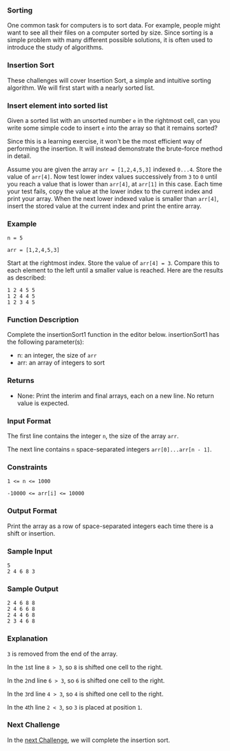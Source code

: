 ### Sorting 
One common task for computers is to sort data. For example, people might want to see all their files on a computer sorted by size. Since sorting is a simple problem with many different possible solutions, it is often used to introduce the study of algorithms. 

### Insertion Sort 
These challenges will cover Insertion Sort, a simple and intuitive sorting algorithm. We will first start with a nearly sorted list.

### Insert element into sorted list 
Given a sorted list with an unsorted number `e` in the rightmost cell, can you write some simple code to insert `e` into the array so that it remains sorted? 

Since this is a learning exercise, it won't be the most efficient way of performing the insertion. It will instead demonstrate the brute-force method in detail.

Assume you are given the array `arr = [1,2,4,5,3]` indexed `0...4`. Store the value of `arr[4]`. Now test lower index values successively from `3` to `0` until you reach a value that is lower than `arr[4]`, at `arr[1]` in this case. Each time your test fails, copy the value at the lower index to the current index and print your array. When the next lower indexed value is smaller than `arr[4]`, insert the stored value at the current index and print the entire array.

### Example 
`n = 5`

`arr = [1,2,4,5,3]`

Start at the rightmost index. Store the value of `arr[4] = 3`. Compare this to each element to the left until a smaller value is reached. Here are the results as described: 
```
1 2 4 5 5
1 2 4 4 5
1 2 3 4 5
```

### Function Description
Complete the insertionSort1 function in the editor below. 
insertionSort1 has the following parameter(s):
- n: an integer, the size of `arr`
- arr: an array of integers to sort

### Returns 
- None: Print the interim and final arrays, each on a new line. No return value is expected.

### Input Format
The first line contains the integer `n`, the size of the array `arr`.

The next line contains `n` space-separated integers `arr[0]...arr[n - 1]`. 

### Constraints
`1 <= n <= 1000`

`-10000 <= arr[i] <= 10000`

### Output Format
Print the array as a row of space-separated integers each time there is a shift or insertion.

### Sample Input
```
5
2 4 6 8 3
```

### Sample Output
```
2 4 6 8 8 
2 4 6 6 8 
2 4 4 6 8 
2 3 4 6 8
```

### Explanation
`3` is removed from the end of the array.

In the `1`st line `8 > 3`, so `8` is shifted one cell to the right.

In the `2`nd line `6 > 3`, so `6` is shifted one cell to the right.

In the `3`rd line `4 > 3`, so `4` is shifted one cell to the right.

In the `4`th line `2 < 3`, so `3` is placed at position `1`.

### Next Challenge
In the [next Challenge](https://www.hackerrank.com/challenges/insertionsort2), we will complete the insertion sort.

